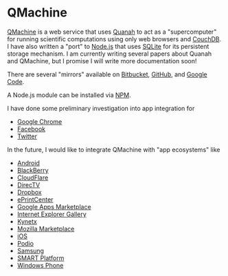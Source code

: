 QMachine
=========

[QMachine](http://qmachine.org) is a web service that uses
[Quanah](http://wilkinson.github.com/quanah) to act as a "supercomputer" for
running scientific computations using only web browsers and
[CouchDB](http://couchdb.apache.org/). I have also written a "port" to
[Node.js](http://nodejs.org/) that uses [SQLite](http://www.sqlite.org/) for
its persistent storage mechanism. I am currently writing several papers about
Quanah and QMachine, but I promise I will write more documentation soon!

There are several "mirrors" available on
[Bitbucket](https://bitbucket.org/wilkinson/qmachine),
[GitHub](https://github.com/wilkinson/qmachine), and
[Google Code](https://qmachine.googlecode.com).

A Node.js module can be installed via [NPM](https://npmjs.org/package/qm).

I have done some preliminary investigation into app integration for

-   [Google Chrome](https://chrome.google.com/webstore/detail/meagomakeegjimdibmlodmilfhplkjgp?utm_source=chrome-ntp-icon)
-   [Facebook](http://apps.facebook.com/qmachine/)
-   [Twitter](https://dev.twitter.com/apps/1755018/)

In the future, I would like to integrate QMachine with "app ecosystems" like

-   [Android](https://play.google.com/store/apps)
-   [BlackBerry](http://us.blackberry.com/apps-software/appworld/)
-   [CloudFlare](https://www.cloudflare.com/apps/)
-   [DirecTV](http://tvapps.directv.com/)
-   [Dropbox](https://www.dropbox.com/developers/apps/)
-   [ePrintCenter](https://h30495.www3.hp.com/apps/)
-   [Google Apps Marketplace](https://www.google.com/enterprise/marketplace/)
-   [Internet Explorer Gallery](http://www.iegallery.com/)
-   [Kynetx](http://developer.kynetx.com/)
-   [Mozilla Marketplace](https://www.mozilla.org/en-US/apps/partners/)
-   [iOS](http://itunes.apple.com/us/app/)
-   [Podio](https://podio.com/store)
-   [Samsung](http://www.samsungapps.com/)
-   [SMART Platform](http://www.smartplatforms.org/)
-   [Windows Phone](http://www.windowsphone.com/en-US/marketplace)


